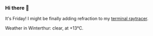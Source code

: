 ### Hi there :wave:

It's Friday! I might be finally adding refraction to my [terminal raytracer](https://github.com/bewuethr/bash-raytracer).

Weather in Winterthur: clear, at +13°C.
